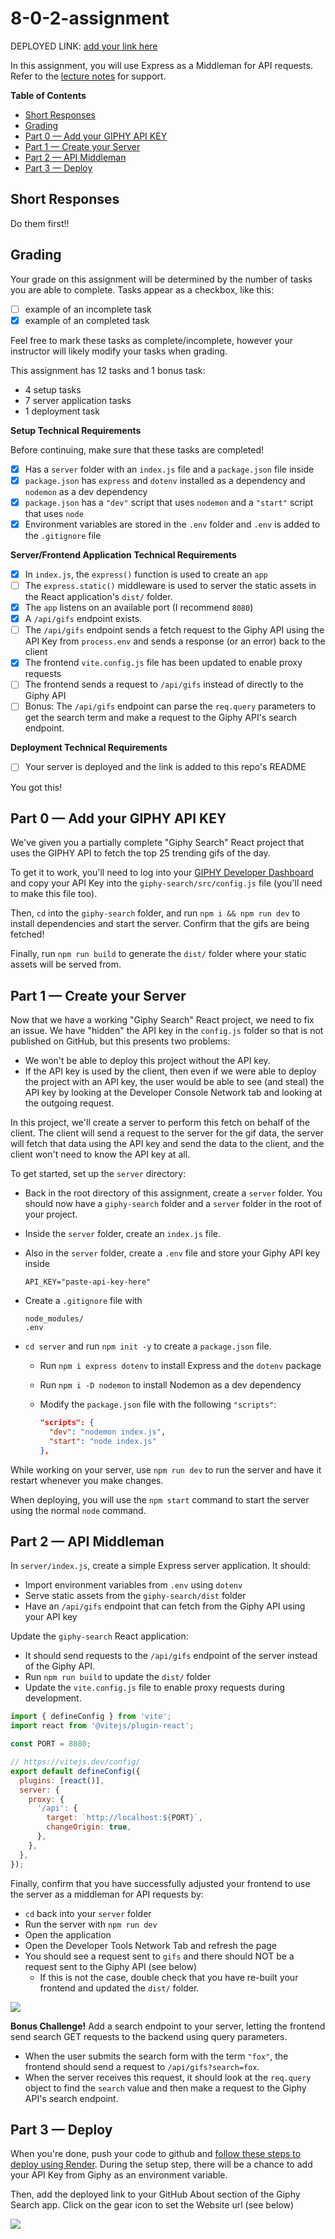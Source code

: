 # 8-0-2-assignment

DEPLOYED LINK: [add your link here](addyourlinkhere)

In this assignment, you will use Express as a Middleman for API requests. Refer to the [lecture notes](https://github.com/The-Marcy-Lab-School/8-0-2-express-api-middleman) for support.

**Table of Contents**
- [Short Responses](#short-responses)
- [Grading](#grading)
- [Part 0 — Add your GIPHY API KEY](#part-0--add-your-giphy-api-key)
- [Part 1 — Create your Server](#part-1--create-your-server)
- [Part 2 — API Middleman](#part-2--api-middleman)
- [Part 3 — Deploy](#part-3--deploy)

## Short Responses

Do them first!!

## Grading

Your grade on this assignment will be determined by the number of tasks you are able to complete. Tasks appear as a checkbox, like this:

- [ ] example of an incomplete task
- [x] example of an completed task

Feel free to mark these tasks as complete/incomplete, however your instructor will likely modify your tasks when grading.

This assignment has 12 tasks and 1 bonus task:
- 4 setup tasks
- 7 server application tasks
- 1 deployment task

**Setup Technical Requirements**

Before continuing, make sure that these tasks are completed!

- [x] Has a `server` folder with an `index.js` file and a `package.json` file inside
- [x] `package.json` has `express` and `dotenv` installed as a dependency and `nodemon` as a dev dependency
- [x] `package.json` has a `"dev"` script that uses `nodemon` and a `"start"` script that uses `node`
- [x] Environment variables are stored in the `.env` folder and `.env` is added to the `.gitignore` file

**Server/Frontend Application Technical Requirements**

- [x] In `index.js`, the `express()` function is used to create an `app`
- [ ] The `express.static()` middleware is used to server the static assets in the React application's `dist/` folder.
- [x] The `app` listens on an available port (I recommend `8080`)
- [x] A `/api/gifs` endpoint exists. 
- [ ] The `/api/gifs` endpoint sends a fetch request to the Giphy API using the API Key from `process.env` and sends a response (or an error) back to the client
- [x] The frontend `vite.config.js` file has been updated to enable proxy requests
- [ ] The frontend sends a request to `/api/gifs` instead of directly to the Giphy API
- [ ] Bonus: The `/api/gifs` endpoint can parse the `req.query` parameters to get the search term and make a request to the Giphy API's search endpoint.

**Deployment Technical Requirements**

- [ ] Your server is deployed and the link is added to this repo's README

You got this!

## Part 0 — Add your GIPHY API KEY

We've given you a partially complete "Giphy Search" React project that uses the GIPHY API to fetch the top 25 trending gifs of the day. 

To get it to work, you'll need to log into your [GIPHY Developer Dashboard](https://developers.giphy.com/dashboard/) and copy your API Key into the `giphy-search/src/config.js` file (you'll need to make this file too).

Then, `cd` into the `giphy-search` folder, and run `npm i && npm run dev` to install dependencies and start the server. Confirm that the gifs are being fetched!

Finally, run `npm run build` to generate the `dist/` folder where your static assets will be served from.

## Part 1 — Create your Server

Now that we have a working "Giphy Search" React project, we need to fix an issue. We have "hidden" the API key in the `config.js` folder so that is not published on GitHub, but this presents two problems:
- We won't be able to deploy this project without the API key.
- If the API key is used by the client, then even if we were able to deploy the project with an API key, the user would be able to see (and steal) the API key by looking at the Developer Console Network tab and looking at the outgoing request.

In this project, we'll create a server to perform this fetch on behalf of the client. The client will send a request to the server for the gif data, the server will fetch that data using the API key and send the data to the client, and the client won't need to know the API key at all.

To get started, set up the `server` directory:

* Back in the root directory of this assignment, create a `server` folder. You should now have a `giphy-search` folder and a `server` folder in the root of your project.
* Inside the `server` folder, create an `index.js` file.
* Also in the `server` folder, create a `.env` file and store your Giphy API key inside

    ```
    API_KEY="paste-api-key-here"
    ```

* Create a `.gitignore` file with

    ```
    node_modules/
    .env
    ```

* `cd server` and run `npm init -y` to create a `package.json` file.
  * Run `npm i express dotenv` to install Express and the `dotenv` package
  * Run `npm i -D nodemon` to install Nodemon as a dev dependency
  * Modify the `package.json` file with the following `"scripts"`:

    ```json
    "scripts": {
      "dev": "nodemon index.js",
      "start": "node index.js"
    },
    ```

While working on your server, use `npm run dev` to run the server and have it restart whenever you make changes.

When deploying, you will use the `npm start` command to start the server using the normal `node` command.

## Part 2 — API Middleman

In `server/index.js`, create a simple Express server application. It should:
* Import environment variables from `.env` using `dotenv`
* Serve static assets from the `giphy-search/dist` folder
* Have an `/api/gifs` endpoint that can fetch from the Giphy API using your API key

Update the `giphy-search` React application:
* It should send requests to the `/api/gifs` endpoint of the server instead of the Giphy API.
* Run `npm run build` to update the `dist/` folder
* Update the `vite.config.js` file to enable proxy requests during development.

```js
import { defineConfig } from 'vite';
import react from '@vitejs/plugin-react';

const PORT = 8080;

// https://vitejs.dev/config/
export default defineConfig({
  plugins: [react()],
  server: {
    proxy: {
      '/api': {
        target: `http://localhost:${PORT}`,
        changeOrigin: true,
      },
    },
  },
});
```

Finally, confirm that you have successfully adjusted your frontend to use the server as a middleman for API requests by:
* `cd` back into your `server` folder
* Run the server with `npm run dev`
* Open the application
* Open the Developer Tools Network Tab and refresh the page
* You should see a request sent to `gifs` and there should NOT be a request sent to the Giphy API (see below)
  * If this is not the case, double check that you have re-built your frontend and updated the `dist/` folder.

![](./img/localhost-fetch.png)

**Bonus Challenge!**
Add a search endpoint to your server, letting the frontend send search GET requests to the backend using query parameters.
* When the user submits the search form with the term `"fox"`, the frontend should send a request to `/api/gifs?search=fox`.
* When the server receives this request, it should look at the `req.query` object to find the `search` value and then make a request to the Giphy API's search endpoint.

## Part 3 — Deploy

When you're done, push your code to github and [follow these steps to deploy using Render](https://github.com/The-Marcy-Lab-School/render-deployment-instructions). During the setup step, there will be a chance to add your API Key from Giphy as an environment variable.

Then, add the deployed link to your GitHub About section of the Giphy Search app. Click on the gear icon to set the Website url (see below)

![](./images/deployed-github.png)

